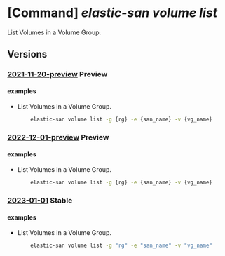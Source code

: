 # [Command] _elastic-san volume list_

List Volumes in a Volume Group.

## Versions

### [2021-11-20-preview](/Resources/mgmt-plane/L3N1YnNjcmlwdGlvbnMve30vcmVzb3VyY2Vncm91cHMve30vcHJvdmlkZXJzL21pY3Jvc29mdC5lbGFzdGljc2FuL2VsYXN0aWNzYW5zL3t9L3ZvbHVtZWdyb3Vwcy97fS92b2x1bWVz/2021-11-20-preview.xml) **Preview**

<!-- mgmt-plane /subscriptions/{}/resourcegroups/{}/providers/microsoft.elasticsan/elasticsans/{}/volumegroups/{}/volumes 2021-11-20-preview -->

#### examples

- List Volumes in a Volume Group.
    ```bash
        elastic-san volume list -g {rg} -e {san_name} -v {vg_name}
    ```

### [2022-12-01-preview](/Resources/mgmt-plane/L3N1YnNjcmlwdGlvbnMve30vcmVzb3VyY2Vncm91cHMve30vcHJvdmlkZXJzL21pY3Jvc29mdC5lbGFzdGljc2FuL2VsYXN0aWNzYW5zL3t9L3ZvbHVtZWdyb3Vwcy97fS92b2x1bWVz/2022-12-01-preview.xml) **Preview**

<!-- mgmt-plane /subscriptions/{}/resourcegroups/{}/providers/microsoft.elasticsan/elasticsans/{}/volumegroups/{}/volumes 2022-12-01-preview -->

#### examples

- List Volumes in a Volume Group.
    ```bash
        elastic-san volume list -g {rg} -e {san_name} -v {vg_name}
    ```

### [2023-01-01](/Resources/mgmt-plane/L3N1YnNjcmlwdGlvbnMve30vcmVzb3VyY2Vncm91cHMve30vcHJvdmlkZXJzL21pY3Jvc29mdC5lbGFzdGljc2FuL2VsYXN0aWNzYW5zL3t9L3ZvbHVtZWdyb3Vwcy97fS92b2x1bWVz/2023-01-01.xml) **Stable**

<!-- mgmt-plane /subscriptions/{}/resourcegroups/{}/providers/microsoft.elasticsan/elasticsans/{}/volumegroups/{}/volumes 2023-01-01 -->

#### examples

- List Volumes in a Volume Group.
    ```bash
        elastic-san volume list -g "rg" -e "san_name" -v "vg_name"
    ```

